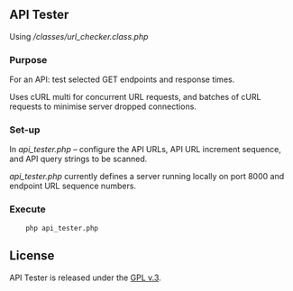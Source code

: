 
## API Tester

Using */classes/url_checker.class.php*


### Purpose

For an API: test selected GET endpoints and response times.

Uses cURL multi for concurrent URL requests, and batches of cURL requests to minimise server dropped connections.


### Set-up

In *api_tester.php* &ndash; configure the API URLs, API URL increment sequence, and API query strings to be scanned.

*api_tester.php* currently defines a server running locally on port 8000 and endpoint URL sequence numbers.


### Execute

        php api_tester.php


## License

API Tester is released under the [GPL v.3](https://www.gnu.org/licenses/gpl-3.0.html).
